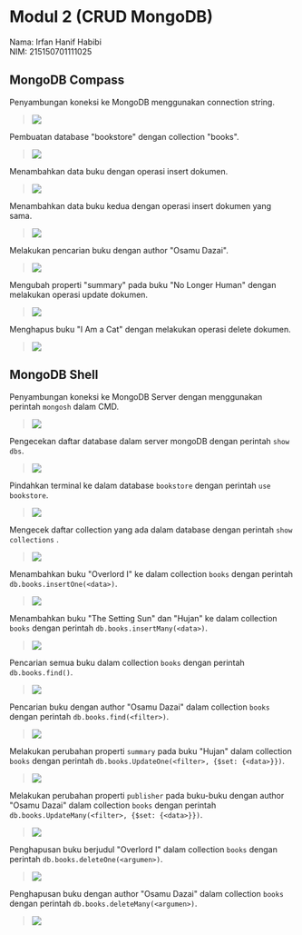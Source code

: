 # Modul 2 (CRUD MongoDB)

Nama: Irfan Hanif Habibi <br>
NIM: 215150701111025

## MongoDB Compass

Penyambungan koneksi ke MongoDB menggunakan connection string.
> ![](./Dokumentasi/pi_1_1.PNG)

Pembuatan database "bookstore" dengan collection "books".
> ![](./Dokumentasi/pi_1_2.PNG)

Menambahkan data buku dengan operasi insert dokumen.
> ![](./Dokumentasi/pi_1_3.PNG)

Menambahkan data buku kedua dengan operasi insert dokumen yang sama.
> ![](./Dokumentasi/pi_1_4.PNG)

Melakukan pencarian buku dengan author "Osamu Dazai".
> ![](./Dokumentasi/pi_1_5.PNG)

Mengubah properti "summary" pada buku "No Longer Human" dengan melakukan operasi update dokumen.
> ![](./Dokumentasi/pi_1_6.PNG)

Menghapus buku "I Am a Cat" dengan melakukan operasi delete dokumen.
> ![](./Dokumentasi/pi_1_7.PNG)

## MongoDB Shell

Penyambungan koneksi ke MongoDB Server dengan menggunakan perintah `mongosh` dalam CMD.
> ![](./Dokumentasi/pi_2_1.PNG)

Pengecekan daftar database dalam server mongoDB dengan perintah `show dbs`.
> ![](./Dokumentasi/pi_2_2.PNG)

Pindahkan terminal ke dalam database `bookstore` dengan perintah `use bookstore`.
> ![](./Dokumentasi/pi_2_2_2.PNG)

Mengecek daftar collection yang ada dalam database dengan perintah `show collections` .
> ![](./Dokumentasi/pi_2_2_3.PNG)

Menambahkan buku "Overlord I" ke dalam collection `books` dengan perintah `db.books.insertOne(<data>)`.
> ![](./Dokumentasi/pi_2_3.PNG)

Menambahkan buku "The Setting Sun" dan "Hujan" ke dalam collection `books` dengan perintah `db.books.insertMany(<data>)`.
> ![](./Dokumentasi/pi_2_4.PNG)

Pencarian semua buku dalam collection `books` dengan perintah `db.books.find()`.
> ![](./Dokumentasi/pi_2_5.PNG)

Pencarian buku dengan author "Osamu Dazai" dalam collection `books` dengan perintah `db.books.find(<filter>)`.
> ![](./Dokumentasi/pi_2_6.PNG)

Melakukan perubahan properti `summary` pada buku "Hujan" dalam collection `books` dengan perintah `db.books.UpdateOne(<filter>, {$set: {<data>}})`.
> ![](./Dokumentasi/pi_2_7.PNG)

Melakukan perubahan properti `publisher` pada buku-buku dengan author "Osamu Dazai" dalam collection `books` dengan perintah `db.books.UpdateMany(<filter>, {$set: {<data>}})`.
> ![](./Dokumentasi/pi_2_8.PNG)

Penghapusan buku berjudul "Overlord I" dalam collection `books` dengan perintah `db.books.deleteOne(<argumen>)`.
> ![](./Dokumentasi/pi_2_9.PNG)

Penghapusan buku dengan author "Osamu Dazai" dalam collection `books` dengan perintah `db.books.deleteMany(<argumen>)`.
> ![](./Dokumentasi/pi_2_10.PNG)
